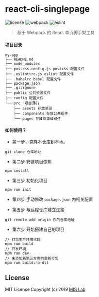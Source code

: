# react-cli-singlepage
![license](https://img.shields.io/badge/license-MIT-blue.svg) ![webpack](https://img.shields.io/badge/webpack-4.32.0-orange.svg) ![eslint](https://img.shields.io/badge/Eslint-standard-lightgrey.svg)

> 基于 Webpack 的 React 单页脚手架工具

#### 项目目录
```
my-app
├── README.md
├── node_modules
├── postcss.config.js postcss 配置文件
├── .eslinttrc.js eslint 配置文件
├── .babelrc babel 配置文件
├── package.json
├── .gitignore 
├── public 公共资源文件
├── config 配置文件
└── src  项目源码
    ├── assets 存放资源
    ├── components 存放公共组件
    └── pages 存放页面级组件
```



#### 如何使用？

- 第一步，克隆本仓库到本地。

```
git clone 仓库地址
```

- 第二步 安装项目依赖

```
npm install
```

- 第三步 初始化项目

```
npm run init
```

- 第四步 手动修改 `package.json` 内相关配置

- 第五步 与远程仓库建立连接

```
git remote add origin 你的仓库地址
```

- 第六步 开始搭建自己的项目

```
// 打包生产环境代码
npm run build  
// 开发环境
npm run dev
// 未添加新第三方库的重新打包
npm run build:no-dll
```

## License
    
MIT License Copyright (c) 2019 [MIS Lab](https://github.com/mis-lab)

